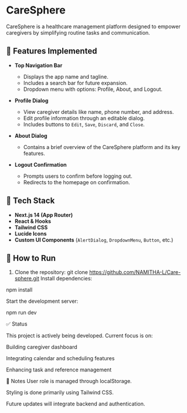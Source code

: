 # CareSphere

CareSphere is a healthcare management platform designed to empower caregivers by simplifying routine tasks and communication.

## 🔧 Features Implemented

- **Top Navigation Bar**
  - Displays the app name and tagline.
  - Includes a search bar for future expansion.
  - Dropdown menu with options: Profile, About, and Logout.

- **Profile Dialog**
  - View caregiver details like name, phone number, and address.
  - Edit profile information through an editable dialog.
  - Includes buttons to `Edit`, `Save`, `Discard`, and `Close`.

- **About Dialog**
  - Contains a brief overview of the CareSphere platform and its key features.

- **Logout Confirmation**
  - Prompts users to confirm before logging out.
  - Redirects to the homepage on confirmation.

## 📁 Tech Stack

- **Next.js 14 (App Router)**
- **React & Hooks**
- **Tailwind CSS**
- **Lucide Icons**
- **Custom UI Components** (`AlertDialog`, `DropdownMenu`, `Button`, etc.)

## 🚀 How to Run

1. Clone the repository:
   git clone https://github.com/NAMITHA-L/Care-sphere.git
Install dependencies:


npm install

Start the development server:

npm run dev

✅ Status

This project is actively being developed. Current focus is on:

Building caregiver dashboard

Integrating calendar and scheduling features

Enhancing task and reference management

📌 Notes
User role is managed through localStorage.

Styling is done primarily using Tailwind CSS.

Future updates will integrate backend and authentication.
